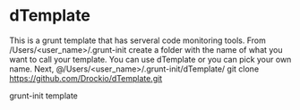 # dTemplate

This is a grunt template that has serveral code monitoring tools.
From /Users/<user_name>/.grunt-init create a folder with the name of what you want to call your template. You can use dTemplate or you can pick your own name.
Next, @/Users/<user_name>/.grunt-init/dTemplate/
git clone https://github.com/Drockio/dTemplate.git 


grunt-init template
